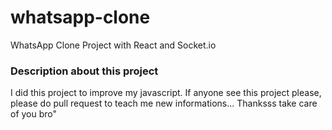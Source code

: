 # whatsapp-clone
WhatsApp Clone Project with React and Socket.io
### Description about this project
I did this project to improve my javascript. If anyone see this project please, please do pull request to teach me new informations... Thanksss take care of you bro"
